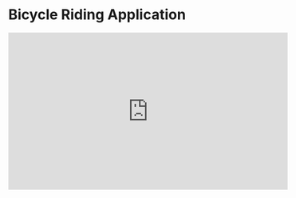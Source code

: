 # Bicycle Riding Application

<iframe width="560" height="315" src="https://www.youtube.com/embed/krIY7ZB1JHI" frameborder="0" allow="accelerometer; autoplay; encrypted-media; gyroscope; picture-in-picture" allowfullscreen></iframe>

